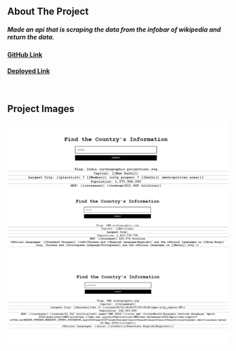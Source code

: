 



## About The Project
##### Made an api that is scraping the data from the infobar of wikipedia and return the data.

#### [GitHub Link](https://github.com/ragharwal/solarlabs)
#### [Deployed Link](http://ragharwal.pythonanywhere.com/)

<br />

## Project Images
![India](assets\images\india.png)
![China](assets\images\china.png)
![Pakistan](assets\images\pakistan.png)